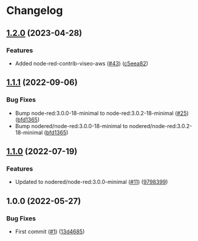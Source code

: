 # Changelog

## [1.2.0](https://github.com/Gibby/node-red-ha/compare/v1.1.1...v1.2.0) (2023-04-28)


### Features

* Added node-red-contrib-viseo-aws ([#43](https://github.com/Gibby/node-red-ha/issues/43)) ([c5eea82](https://github.com/Gibby/node-red-ha/commit/c5eea823c208fadb5a99e74e79939953327b6caa))

## [1.1.1](https://github.com/Gibby/node-red-ha/compare/v1.1.0...v1.1.1) (2022-09-06)


### Bug Fixes

* Bump node-red:3.0.0-18-minimal to node-red:3.0.2-18-minimal ([#25](https://github.com/Gibby/node-red-ha/issues/25)) ([bfd1365](https://github.com/Gibby/node-red-ha/commit/bfd1365ba341dce1a68cc99e734a0f88be3e7906))
* Bump nodered/node-red:3.0.0-18-minimal to nodered/node-red:3.0.2-18-minimal ([bfd1365](https://github.com/Gibby/node-red-ha/commit/bfd1365ba341dce1a68cc99e734a0f88be3e7906))

## [1.1.0](https://github.com/Gibby/node-red-ha/compare/v1.0.0...v1.1.0) (2022-07-19)


### Features

* Updated to nodered/node-red:3.0.0-minimal ([#11](https://github.com/Gibby/node-red-ha/issues/11)) ([9798399](https://github.com/Gibby/node-red-ha/commit/9798399e194f0d7ef18923f20bb7fad41a827ce9))

## 1.0.0 (2022-05-27)


### Bug Fixes

* First commit ([#1](https://github.com/Gibby/node-red-ha/issues/1)) ([13d4685](https://github.com/Gibby/node-red-ha/commit/13d4685f9c1a127ab8a19d0420549726caa20f5b))
